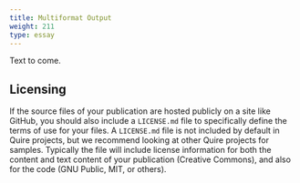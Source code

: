 ```yaml
---
title: Multiformat Output
weight: 211
type: essay
---
```


Text to come.

## Licensing

If the source files of your publication are hosted publicly on a site like GitHub, you should also include a `LICENSE.md` file to specifically define the terms of use for your files. A `LICENSE.md` file is not included by default in Quire projects, but we recommend looking at other Quire projects for samples. Typically the file will include license information for both the content and text content of your publication (Creative Commons), and also for the code (GNU Public, MIT, or others).
